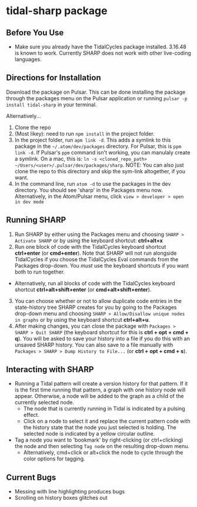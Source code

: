 # tidal-sharp package

## Before You Use
* Make sure you already have the TidalCycles package installed. 3.16.48 is known to work. Currently SHARP does not work with other live-coding languages.

## Directions for Installation

Download the package on Pulsar. This can be done installing the package through the packages menu on the Pulsar application or running `pulsar -p install tidal-sharp` in your terminal.

Alternatively...

1. Clone the repo
1. (Most likey): need to run `npm install` in the project folder.
1. In the project folder, run `apm link -d`. This adds a symlink to this package
  in the `~/.atom/dev/packages` directory.
  For Pulsar, this is `ppm link -d`. If Pulsar's `ppm` command isn't working, you can
  manulaly create a symlink. On a mac, this is: `ln -s <cloned_repo_path> ~/Users/<user>/.pulsar/dev/packages/sharp`.
  NOTE: You can also just clone the repo to this directory and skip the sym-link altogether, if you want.
1. In the command line, run `atom -d` to use the packages in the dev directory.
   You should see 'sharp' in the Packages menu now.
   Alternatively, in the Atom/Pulsar menu, click `view > developer > open in dev mode`

## Running SHARP
1. Run SHARP by either using the Packages menu and choosing `SHARP > Activate SHARP` or by using the keyboard shortcut: __ctrl+alt+x__
2. Run one block of code with the TidalCycles keyboard shortcut __ctrl+enter__ (or __cmd+enter__). Note that SHARP will not run alongside TidalCycles if you choose the TidalCycles Eval commands from the Packages drop-down. You *must* use the keyboard shortcuts if you want both to run together.
* Alternatively, run all blocks of code with the TidalCycles keyboard shortcut __ctrl+alt+shift+enter__ (or __cmd+alt+shift+enter__).
3. You can choose whether or not to allow duplicate code entries in the state-history tree SHARP creates for you by going to the Packages drop-down menu and choosing `SHARP > Allow/Disallow unique nodes in graphs` or by using the keyboard shortcut __ctrl+alt+u__.
4. After making changes, you can close the package with `Packages > SHARP > Quit SHARP` (the keyboard shortcut for this is __ctrl + opt + cmd + q__).
   You will be asked to save your history into a file if you do this with an unsaved SHARP history.
   You can also save to a file manually with `Packages > SHARP > Dump History to File...` (or __ctrl + opt + cmd + s__).

## Interacting with SHARP
* Running a Tidal pattern will create a version history for that pattern. If it is the first time running that pattern, a graph with one history node will appear. Otherwise, a node will be added to the graph as a child of the currently selected node.
  * The node that is currently running in Tidal is indicated by a pulsing effect.
  * Click on a node to select it and replace the current pattern code with the history state that the node you just selected is holding. The selected node is indicated by a yellow circular outline.
* Tag a node you want to 'bookmark' by right-clicking (or ctrl+clicking) the node and then selecting `Tag node` on the resulting drop-down menu.
  * Alternatively, cmd+click or alt+click the node to cycle through the color options for tagging.

## Current Bugs
* Messing with line highlighting produces bugs
* Scrolling on history boxes glitches out
